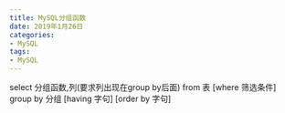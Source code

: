 ```yaml
---
title: MySQL分组函数
date: 2019年1月26日
categories: 
- MySQL
tags: 
- MySQL
---
```


select 分组函数,列(要求列出现在group by后面)
from 表
[where 筛选条件]
group by 分组
[having 字句]
[order by 字句]